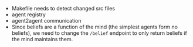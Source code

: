 * Makefile needs to detect changed src files
* agent registry
* agent2agent communication
* Since beliefs are a function of the mind (the simplest agents form no
  beliefs), we need to change the `/belief` endpoint to only return beliefs
  if the mind maintains them.
